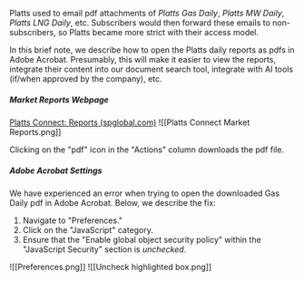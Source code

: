 Platts used to email pdf attachments of *Platts Gas Daily*, *Platts MW Daily*, *Platts LNG Daily*, etc. Subscribers would then forward these emails to non-subscribers, so Platts became more strict with their access model.

In this brief note, we describe how to open the Platts daily reports as pdfs in Adobe Acrobat. Presumably, this will make it easier to view the reports, integrate their content into our document search tool, integrate with AI tools (if/when approved by the company), etc.
##### Market Reports Webpage
[Platts Connect: Reports (spglobal.com)](https://plattsconnect.spglobal.com/#platts/rptsSearch?reportType=Market%20Reports)
![[Platts Connect Market Reports.png]]

Clicking on the "pdf" icon in the "Actions" column downloads the pdf file.
##### Adobe Acrobat Settings
We have experienced an error when trying to open the downloaded Gas Daily pdf in Adobe Acrobat. Below, we describe the fix:

1. Navigate to "Preferences."
2. Click on the "JavaScript" category.
3. Ensure that the "Enable global object security policy" within the "JavaScript Security" section is *unchecked*.

![[Preferences.png]]
![[Uncheck highlighted box.png]]